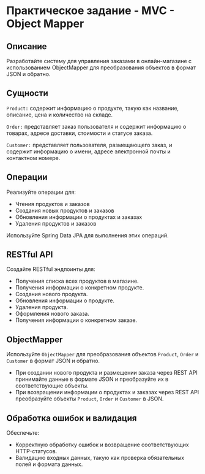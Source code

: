 # Практическое задание - MVC - Object Mapper

## Описание

Разработайте систему для управления заказами в онлайн-магазине с использованием ObjectMapper для преобразования объектов в формат JSON и обратно.

## Сущности

`Product:` содержит информацию о продукте, такую как название, описание, цена и количество на складе.

`Order:` представляет заказ пользователя и содержит информацию о товарах, адресе доставки, стоимости и статусе заказа.

`Customer:` представляет пользователя, размещающего заказ, и содержит информацию о имени, адресе электронной почты и контактном номере.

## Операции

Реализуйте операции для:

- Чтения продуктов и заказов
- Создания новых продуктов и заказов
- Обновления информации о продуктах и заказах
- Удаления продуктов и заказов

Используйте Spring Data JPA для выполнения этих операций.

## RESTful API

Создайте RESTful эндпоинты для:

- Получения списка всех продуктов в магазине.
- Получения информации о конкретном продукте.
- Создания нового продукта.
- Обновления информации о продукте.
- Удаления продукта.
- Оформления нового заказа.
- Получения информации о конкретном заказе.

## ObjectMapper

Используйте `ObjectMapper` для преобразования объектов `Product`, `Order` и `Customer` в формат JSON и обратно.

- При создании нового продукта и размещении заказа через REST API принимайте данные в формате JSON и преобразуйте их в соответствующие объекты.
- При возвращении информации о продуктах и заказах через REST API преобразуйте объекты `Product`, `Order` и `Customer` в JSON.

## Обработка ошибок и валидация

Обеспечьте:

- Корректную обработку ошибок и возвращение соответствующих HTTP-статусов.
- Валидацию входных данных, такую как проверка обязательных полей и формата данных.

